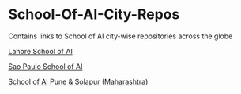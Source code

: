 # School-Of-AI-City-Repos
Contains links to School of AI city-wise repositories across the globe

[Lahore School of AI](https://github.com/LahoreSchoolofAI)

[Sao Paulo School of AI](https://github.com/SchoolOfAISaoPaulo)

[School of AI Pune & Solapur (Maharashtra)](https://github.com/SchoolOfAIMaharashtra)

